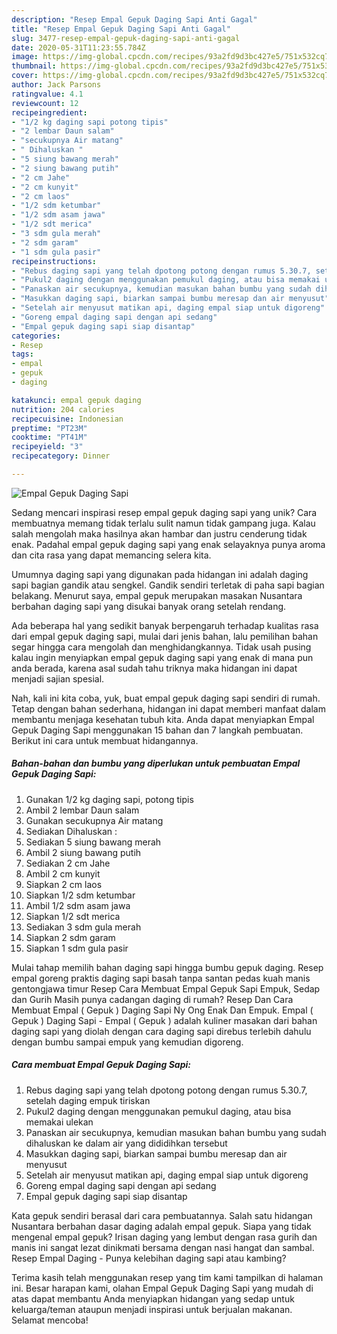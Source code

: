 ```yaml
---
description: "Resep Empal Gepuk Daging Sapi Anti Gagal"
title: "Resep Empal Gepuk Daging Sapi Anti Gagal"
slug: 3477-resep-empal-gepuk-daging-sapi-anti-gagal
date: 2020-05-31T11:23:55.784Z
image: https://img-global.cpcdn.com/recipes/93a2fd9d3bc427e5/751x532cq70/empal-gepuk-daging-sapi-foto-resep-utama.jpg
thumbnail: https://img-global.cpcdn.com/recipes/93a2fd9d3bc427e5/751x532cq70/empal-gepuk-daging-sapi-foto-resep-utama.jpg
cover: https://img-global.cpcdn.com/recipes/93a2fd9d3bc427e5/751x532cq70/empal-gepuk-daging-sapi-foto-resep-utama.jpg
author: Jack Parsons
ratingvalue: 4.1
reviewcount: 12
recipeingredient:
- "1/2 kg daging sapi potong tipis"
- "2 lembar Daun salam"
- "secukupnya Air matang"
- " Dihaluskan "
- "5 siung bawang merah"
- "2 siung bawang putih"
- "2 cm Jahe"
- "2 cm kunyit"
- "2 cm laos"
- "1/2 sdm ketumbar"
- "1/2 sdm asam jawa"
- "1/2 sdt merica"
- "3 sdm gula merah"
- "2 sdm garam"
- "1 sdm gula pasir"
recipeinstructions:
- "Rebus daging sapi yang telah dpotong potong dengan rumus 5.30.7, setelah daging empuk tiriskan"
- "Pukul2 daging dengan menggunakan pemukul daging, atau bisa memakai ulekan"
- "Panaskan air secukupnya, kemudian masukan bahan bumbu yang sudah dihaluskan ke dalam air yang dididihkan tersebut"
- "Masukkan daging sapi, biarkan sampai bumbu meresap dan air menyusut"
- "Setelah air menyusut matikan api, daging empal siap untuk digoreng"
- "Goreng empal daging sapi dengan api sedang"
- "Empal gepuk daging sapi siap disantap"
categories:
- Resep
tags:
- empal
- gepuk
- daging

katakunci: empal gepuk daging 
nutrition: 204 calories
recipecuisine: Indonesian
preptime: "PT23M"
cooktime: "PT41M"
recipeyield: "3"
recipecategory: Dinner

---
```



![Empal Gepuk Daging Sapi](https://img-global.cpcdn.com/recipes/93a2fd9d3bc427e5/751x532cq70/empal-gepuk-daging-sapi-foto-resep-utama.jpg)

Sedang mencari inspirasi resep empal gepuk daging sapi yang unik? Cara membuatnya memang tidak terlalu sulit namun tidak gampang juga. Kalau salah mengolah maka hasilnya akan hambar dan justru cenderung tidak enak. Padahal empal gepuk daging sapi yang enak selayaknya punya aroma dan cita rasa yang dapat memancing selera kita.

Umumnya daging sapi yang digunakan pada hidangan ini adalah daging sapi bagian gandik atau sengkel. Gandik sendiri terletak di paha sapi bagian belakang. Menurut saya, empal gepuk merupakan masakan Nusantara berbahan daging sapi yang disukai banyak orang setelah rendang.

Ada beberapa hal yang sedikit banyak berpengaruh terhadap kualitas rasa dari empal gepuk daging sapi, mulai dari jenis bahan, lalu pemilihan bahan segar hingga cara mengolah dan menghidangkannya. Tidak usah pusing kalau ingin menyiapkan empal gepuk daging sapi yang enak di mana pun anda berada, karena asal sudah tahu triknya maka hidangan ini dapat menjadi sajian spesial.


Nah, kali ini kita coba, yuk, buat empal gepuk daging sapi sendiri di rumah. Tetap dengan bahan sederhana, hidangan ini dapat memberi manfaat dalam membantu menjaga kesehatan tubuh kita. Anda dapat menyiapkan Empal Gepuk Daging Sapi menggunakan 15 bahan dan 7 langkah pembuatan. Berikut ini cara untuk membuat hidangannya.

<!--inarticleads1-->

##### Bahan-bahan dan bumbu yang diperlukan untuk pembuatan Empal Gepuk Daging Sapi:

1. Gunakan 1/2 kg daging sapi, potong tipis
1. Ambil 2 lembar Daun salam
1. Gunakan secukupnya Air matang
1. Sediakan  Dihaluskan :
1. Sediakan 5 siung bawang merah
1. Ambil 2 siung bawang putih
1. Sediakan 2 cm Jahe
1. Ambil 2 cm kunyit
1. Siapkan 2 cm laos
1. Siapkan 1/2 sdm ketumbar
1. Ambil 1/2 sdm asam jawa
1. Siapkan 1/2 sdt merica
1. Sediakan 3 sdm gula merah
1. Siapkan 2 sdm garam
1. Siapkan 1 sdm gula pasir


Mulai tahap memilih bahan daging sapi hingga bumbu gepuk daging. Resep empal goreng praktis daging sapi basah tanpa santan pedas kuah manis gentongjawa timur Resep Cara Membuat Empal Gepuk Sapi Empuk, Sedap dan Gurih Masih punya cadangan daging di rumah? Resep Dan Cara Membuat Empal ( Gepuk ) Daging Sapi Ny Ong Enak Dan Empuk. Empal ( Gepuk ) Daging Sapi - Empal ( Gepuk ) adalah kuliner masakan dari bahan daging sapi yang diolah dengan cara daging sapi direbus terlebih dahulu dengan bumbu sampai empuk yang kemudian digoreng. 

<!--inarticleads2-->

##### Cara membuat Empal Gepuk Daging Sapi:

1. Rebus daging sapi yang telah dpotong potong dengan rumus 5.30.7, setelah daging empuk tiriskan
1. Pukul2 daging dengan menggunakan pemukul daging, atau bisa memakai ulekan
1. Panaskan air secukupnya, kemudian masukan bahan bumbu yang sudah dihaluskan ke dalam air yang dididihkan tersebut
1. Masukkan daging sapi, biarkan sampai bumbu meresap dan air menyusut
1. Setelah air menyusut matikan api, daging empal siap untuk digoreng
1. Goreng empal daging sapi dengan api sedang
1. Empal gepuk daging sapi siap disantap


Kata gepuk sendiri berasal dari cara pembuatannya. Salah satu hidangan Nusantara berbahan dasar daging adalah empal gepuk. Siapa yang tidak mengenal empal gepuk? Irisan daging yang lembut dengan rasa gurih dan manis ini sangat lezat dinikmati bersama dengan nasi hangat dan sambal. Resep Empal Daging - Punya kelebihan daging sapi atau kambing? 

Terima kasih telah menggunakan resep yang tim kami tampilkan di halaman ini. Besar harapan kami, olahan Empal Gepuk Daging Sapi yang mudah di atas dapat membantu Anda menyiapkan hidangan yang sedap untuk keluarga/teman ataupun menjadi inspirasi untuk berjualan makanan. Selamat mencoba!
